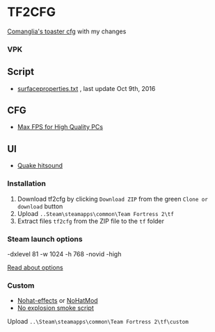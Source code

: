 # TF2CFG
[Comanglia's toaster cfg](http://www.teamfortress.tv/25328/comanglia-s-config-fps-guide) with my changes


### VPK

## Script
* [surfaceproperties.txt](http://drok-radnik.com/junk/surfaceproperties.txt) , last update Oct 9th, 2016 

## CFG
* [Max FPS for High Quality PCs](http://www.teamfortress.tv/25328/comanglias-config-fps-guide)

## UI
* [Quake hitsound](https://gamebanana.com/sounds/20613)


### Installation

1. Download tf2cfg by clicking `Download ZIP` from the green `Clone or download` button
2. Upload  `..Steam\steamapps\common\Team Fortress 2\tf`
3. Extract files `tf2cfg` from the ZIP file to the `tf` folder 

### Steam launch options 
-dxlevel 81 -w 1024 -h 768 -novid -high

[Read about options](https://developer.valvesoftware.com/wiki/Command_Line_Options#Steam_.28Windows.29)

### Custom

* [Nohat-effects](https://github.com/xJeebsx/Headsfeet) or [NoHatMod](https://github.com/xJeebsx/No-Hats-Mod)
* [No explosion smoke script](http://www.teamfortress.tv/25647/no-explosion-smoke-script)

Upload  `..\Steam\steamapps\common\Team Fortress 2\tf\custom` 
